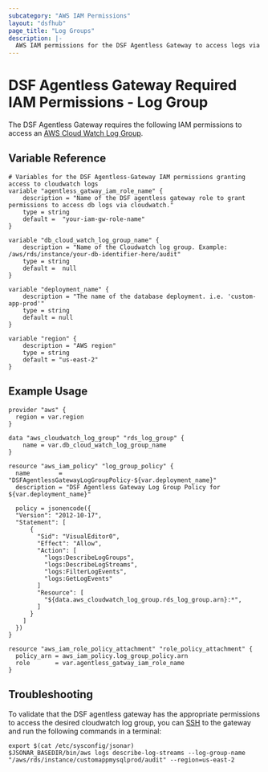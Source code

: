 ```yaml
---
subcategory: "AWS IAM Permissions"
layout: "dsfhub"
page_title: "Log Groups"
description: |-
  AWS IAM permissions for the DSF Agentless Gateway to access logs via Cloud Watch Log Groups.
---
```


# DSF Agentless Gateway Required IAM Permissions - Log Group

The DSF Agentless Gateway requires the following IAM permissions to access an [AWS Cloud Watch Log Group](https://docs.aws.amazon.com/AmazonCloudWatch/latest/logs/Working-with-log-groups-and-streams.html).

## Variable Reference

```
# Variables for the DSF Agentless-Gateway IAM permissions granting access to cloudwatch logs
variable "agentless_gatway_iam_role_name" {
	description = "Name of the DSF agentless gateway role to grant permissions to access db logs via cloudwatch."
	type = string
	default =  "your-iam-gw-role-name"
}

variable "db_cloud_watch_log_group_name" {
	description = "Name of the Cloudwatch log group. Example: /aws/rds/instance/your-db-identifier-here/audit"
	type = string
	default =  null
}

variable "deployment_name" {
	description = "The name of the database deployment. i.e. 'custom-app-prod'"
	type = string
	default = null
}

variable "region" {
	description = "AWS region"
	type = string
	default = "us-east-2"
}
```

## Example Usage

```
provider "aws" {
  region = var.region
}

data "aws_cloudwatch_log_group" "rds_log_group" {
    name = var.db_cloud_watch_log_group_name
}

resource "aws_iam_policy" "log_group_policy" {
  name        = "DSFAgentlessGatewayLogGroupPolicy-${var.deployment_name}"
  description = "DSF Agentless Gateway Log Group Policy for ${var.deployment_name}"

  policy = jsonencode({
  "Version": "2012-10-17",
  "Statement": [
      {
        "Sid": "VisualEditor0",
        "Effect": "Allow",
        "Action": [
          "logs:DescribeLogGroups",
          "logs:DescribeLogStreams",
          "logs:FilterLogEvents",
          "logs:GetLogEvents"
        ]
        "Resource": [
          "${data.aws_cloudwatch_log_group.rds_log_group.arn}:*",
        ]
      }
    ]
  })
}

resource "aws_iam_role_policy_attachment" "role_policy_attachment" {
  policy_arn = aws_iam_policy.log_group_policy.arn
  role       = var.agentless_gatway_iam_role_name
}
```

## Troubleshooting

To validate that the DSF agentless gateway has the appropriate permissions to access the desired cloudwatch log group, you can [SSH](https://docs.aws.amazon.com/AWSEC2/latest/UserGuide/connect-linux-inst-ssh.html) to the gateway and run the following commands in a terminal:

```console
export $(cat /etc/sysconfig/jsonar)
$JSONAR_BASEDIR/bin/aws logs describe-log-streams --log-group-name "/aws/rds/instance/customappmysqlprod/audit" --region=us-east-2
```
